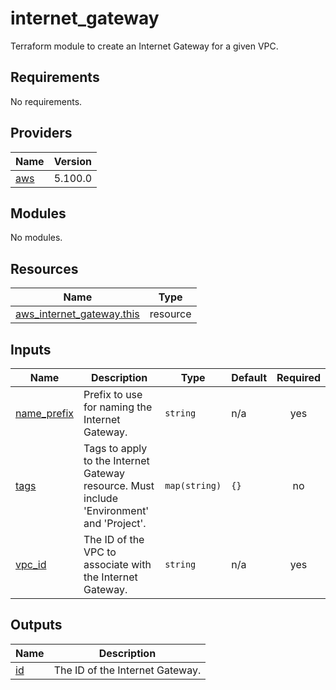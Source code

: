 # internet_gateway

Terraform module to create an Internet Gateway for a given VPC.

<!-- BEGIN_TF_DOCS -->
## Requirements

No requirements.

## Providers

| Name | Version |
|------|---------|
| <a name="provider_aws"></a> [aws](#provider\_aws) | 5.100.0 |

## Modules

No modules.

## Resources

| Name | Type |
|------|------|
| [aws_internet_gateway.this](https://registry.terraform.io/providers/hashicorp/aws/latest/docs/resources/internet_gateway) | resource |

## Inputs

| Name | Description | Type | Default | Required |
|------|-------------|------|---------|:--------:|
| <a name="input_name_prefix"></a> [name\_prefix](#input\_name\_prefix) | Prefix to use for naming the Internet Gateway. | `string` | n/a | yes |
| <a name="input_tags"></a> [tags](#input\_tags) | Tags to apply to the Internet Gateway resource. Must include 'Environment' and 'Project'. | `map(string)` | `{}` | no |
| <a name="input_vpc_id"></a> [vpc\_id](#input\_vpc\_id) | The ID of the VPC to associate with the Internet Gateway. | `string` | n/a | yes |

## Outputs

| Name | Description |
|------|-------------|
| <a name="output_id"></a> [id](#output\_id) | The ID of the Internet Gateway. |
<!-- END_TF_DOCS -->
